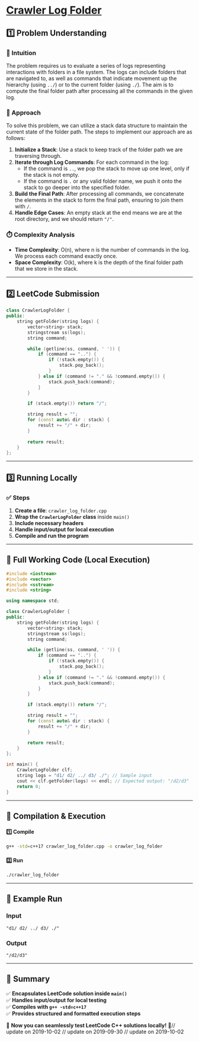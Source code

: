 # **[Crawler Log Folder](https://leetcode.com/problems/crawler-log-folder/description/)**  

## **1️⃣ Problem Understanding**  
### **📌 Intuition**  
The problem requires us to evaluate a series of logs representing interactions with folders in a file system. The logs can include folders that are navigated to, as well as commands that indicate movement up the hierarchy (using `../`) or to the current folder (using `./`). The aim is to compute the final folder path after processing all the commands in the given log.

### **🚀 Approach**  
To solve this problem, we can utilize a stack data structure to maintain the current state of the folder path. The steps to implement our approach are as follows:

1. **Initialize a Stack**: Use a stack to keep track of the folder path we are traversing through.
2. **Iterate through Log Commands**: For each command in the log:
   - If the command is `..`, we pop the stack to move up one level, only if the stack is not empty.
   - If the command is `.` or any valid folder name, we push it onto the stack to go deeper into the specified folder.
3. **Build the Final Path**: After processing all commands, we concatenate the elements in the stack to form the final path, ensuring to join them with `/`.
4. **Handle Edge Cases**: An empty stack at the end means we are at the root directory, and we should return `"/"`.

### **⏱️ Complexity Analysis**  
- **Time Complexity**: O(n), where n is the number of commands in the log. We process each command exactly once.
- **Space Complexity**: O(k), where k is the depth of the final folder path that we store in the stack. 

---  

## **2️⃣ LeetCode Submission**  
```cpp
class CrawlerLogFolder {
public:
    string getFolder(string logs) {
        vector<string> stack;
        stringstream ss(logs);
        string command;

        while (getline(ss, command, ' ')) {
            if (command == "..") {
                if (!stack.empty()) {
                    stack.pop_back();
                }
            } else if (command != "." && !command.empty()) {
                stack.push_back(command);
            }
        }

        if (stack.empty()) return "/";

        string result = "";
        for (const auto& dir : stack) {
            result += "/" + dir;
        }
        
        return result;
    }
};
```  

---  

## **3️⃣ Running Locally**  
### **✅ Steps**  
1. **Create a file**: `crawler_log_folder.cpp`  
2. **Wrap the `CrawlerLogFolder` class** inside `main()`  
3. **Include necessary headers**  
4. **Handle input/output for local execution**  
5. **Compile and run the program**  

---  

## **📝 Full Working Code (Local Execution)**  
```cpp
#include <iostream>
#include <vector>
#include <sstream>
#include <string>

using namespace std;

class CrawlerLogFolder {
public:
    string getFolder(string logs) {
        vector<string> stack;
        stringstream ss(logs);
        string command;

        while (getline(ss, command, ' ')) {
            if (command == "..") {
                if (!stack.empty()) {
                    stack.pop_back();
                }
            } else if (command != "." && !command.empty()) {
                stack.push_back(command);
            }
        }

        if (stack.empty()) return "/";

        string result = "";
        for (const auto& dir : stack) {
            result += "/" + dir;
        }

        return result;
    }
};

int main() {
    CrawlerLogFolder clf;
    string logs = "d1/ d2/ ../ d3/ ./"; // Sample input
    cout << clf.getFolder(logs) << endl; // Expected output: "/d2/d3"
    return 0;
}  
```  

---  

## **🔧 Compilation & Execution**  
#### **1️⃣ Compile**  
```bash
g++ -std=c++17 crawler_log_folder.cpp -o crawler_log_folder
```  

#### **2️⃣ Run**  
```bash
./crawler_log_folder
```  

---  

## **🎯 Example Run**  
### **Input**  
```
"d1/ d2/ ../ d3/ ./"
```  
### **Output**  
```
"/d2/d3"
```  

---  

## **📌 Summary**  
✅ **Encapsulates LeetCode solution inside `main()`**  
✅ **Handles input/output for local testing**  
✅ **Compiles with `g++ -std=c++17`**  
✅ **Provides structured and formatted execution steps**  

🚀 **Now you can seamlessly test LeetCode C++ solutions locally!** 🚀// update on 2019-10-02
// update on 2019-09-30
// update on 2019-10-02
